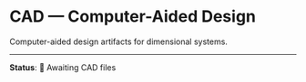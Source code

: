 # CAD — Computer-Aided Design

Computer-aided design artifacts for dimensional systems.

---

**Status**: 🚧 Awaiting CAD files

